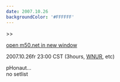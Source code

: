 ```yaml
---
date: 2007.10.26
backgroundColor: '#FFFFFF'
---
```


\>>

[open m50.net in new window](http://m50.net/)  

2007.10.26fr 23:00 CST (3hours, [WNUR](http://www.wnur.org/), etc)

pHonaut...  
no setlist